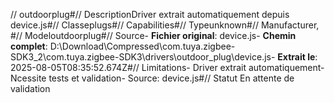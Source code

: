 // outdoorplug#// DescriptionDriver extrait automatiquement depuis device.js#// Classeplugs#// Capabilities#// Typeunknown#// Manufacturer, #// Modeloutdoorplug#// Source- **Fichier original**: device.js- **Chemin complet**: D:\Download\Compressed\com.tuya.zigbee-SDK3_2\com.tuya.zigbee-SDK3\drivers\outdoor_plug\device.js- **Extrait le**: 2025-08-05T08:35:52.674Z#// Limitations- Driver extrait automatiquement- Ncessite tests et validation- Source: device.js#// Statut En attente de validation